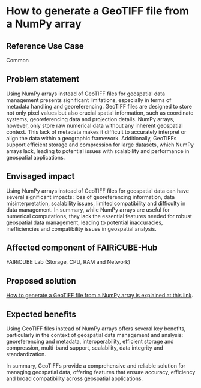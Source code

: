 # How to generate a GeoTIFF file from a NumPy array

## Reference Use Case 
Common

## Problem statement 
Using NumPy arrays instead of GeoTIFF files for geospatial data management presents significant limitations, especially in terms of metadata handling and georeferencing. GeoTIFF files are designed to store not only pixel values but also crucial spatial information, such as coordinate systems, georeferencing data and projection details. NumPy arrays, however, only store raw numerical data without any inherent geospatial context. This lack of metadata makes it difficult to accurately interpret or align the data within a geographic framework. Additionally, GeoTIFFs support efficient storage and compression for large datasets, which NumPy arrays lack, leading to potential issues with scalability and performance in geospatial applications.

##  Envisaged impact
Using NumPy arrays instead of GeoTIFF files for geospatial data can have several significant impacts: loss of georeferencing information, data misinterpretation, scalability issues, limited compatibility and difficulty in data management.
In summary, while NumPy arrays are useful for numerical computations, they lack the essential features needed for robust geospatial data management, leading to potential inaccuracies, inefficiencies and compatibility issues in geospatial analysis.

## Affected component of FAIRiCUBE-Hub
FAIRiCUBE Lab (Storage, CPU, RAM and Network) 

## Proposed solution
[How to generate a GeoTIFF file from a NumPy array is explained at this link](https://github.com/FAIRiCUBE/common-code/tree/main/geotiff-generation). 

## Expected benefits
Using GeoTIFF files instead of NumPy arrays offers several key benefits, particularly in the context of geospatial data management and analysis: georeferencing and metadata, interoperability, efficient storage and compression, multi-band support, scalability, data integrity and standardization.

In summary, GeoTIFFs provide a comprehensive and reliable solution for managing geospatial data, offering features that ensure accuracy, efficiency and broad compatibility across geospatial applications.